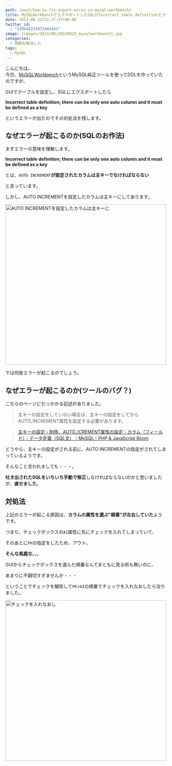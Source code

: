 ```yaml
---
path: /post/how-to-fix-export-error-in-mysql-workbench/
title: MySQLWorkbenchでエクスポートしたSQLがIncorrect table definitionエラーになったときの対処法
date: 2013-08-22T22:37:57+00:00
twitter_id:
  - "370546231975485442"
image: /images/2013/08/20130822_mysqlworkbench1.jpg
categories:
  - 問題を解決した
tags:
  - MySQL
---
```

こんにちは。  
今日、[MySQLWorkbench](http://www-jp.mysql.com/products/workbench/)というMySQL純正ツールを使ってDDLを作っていたのですが、

GUIでテーブルを設定し、SQLにエクスポートしたら

**Incorrect table definition; there can be only one auto column and it must be defined as a key**

というエラーが出たのでその対処法を残します。

<!--more-->

なぜエラーが起こるのか(SQLのお作法)
----------------------------------------

まずエラーの意味を理解します。

**Incorrect table definition; there can be only one auto column and it must be defined as a key**

とは、`AUTO INCREMENT`**が設定されたカラムは主キーでなければならない**
  
と言っています。

しかし、AUTO INCREMENTを設定したカラムは主キーにしてあります。

<img src="/images/2013/08/ef5ef751157160f8bf9c0fac717015a2.png" alt="AUTO INCREMENTを設定したカラムは主キーに" title="AUTO INCREMENTを設定したカラムは主キーに.png" width="502" />

では何故エラーが起こるのでしょう。

なぜエラーが起こるのか(ツールのバグ？)
----------------------------------------

こちらのページに引っかかる記述がありました。

> 主キーの設定をしていない場合は、主キーの設定をしてからAUTO_INCREMENT属性を設定する必要があります。
  
> [主キーの設定・削除、AUTO_ICREMENT属性の設定｜カラム（フィールド）：データ定義（SQL文）｜MySQL｜PHP & JavaScript Room](http://phpjavascriptroom.com/?t=mysql&p=autoincerment)

どうやら、主キーの設定がされる前に、AUTO INCREMENTの指定がされてしまっているようです。

そんなこと言われましても・・・。
  
**吐き出されたSQLをいちいち手動で修正**しなければならないのかと思いましたが、**直せました**。

対処法
----------------------------------------

上記のエラーが起こる原因は、**カラムの属性を選ぶ"順番"が左右していた**ようです。

つまり、チェックボックスの`AI`属性に先にチェックを入れてしまっていて、
  
そのあとに`PK`の指定をしたため、アウト。

**そんな馬鹿な**。。。

GUIからチェックボックスを選んだ順番なんてまともに見る術も無いのに、
  
あまりに不親切すぎませんか・・・

ということでチェックを解除して`PK`>`AI`の順番でチェックを入れなおしたら治りました。

<img src="/images/2013/08/8d64668f22f50892748e9a13f350eaa0.png" alt="チェックを入れなおし" title="チェックを入れなおし.png" width="502" />

<div style="font-size:0px;height:0px;line-height:0px;margin:0;padding:0;clear:both">
</div>